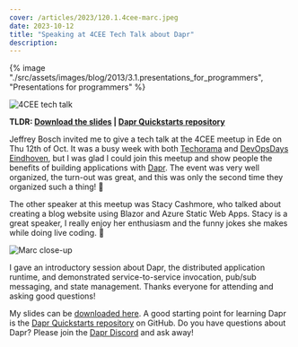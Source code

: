 ```yaml
---
cover: /articles/2023/120.1.4cee-marc.jpeg
date: 2023-10-12
title: "Speaking at 4CEE Tech Talk about Dapr"
description:
---
```


{% image "./src/assets/images/blog/2013/3.1.presentations_for_programmers", "Presentations for programmers" %}

![4CEE tech talk](/articles/2023/120.1.4cee-marc.jpeg)

**TLDR: <a href="/articles/2023/120.c4ee-dapr-101.pdf" target="_blank">Download the slides</a> | <a href="https://github.com/dapr/quickstarts" target="_blank">Dapr Quickstarts repository</a>**

Jeffrey Bosch invited me to give a tech talk at the 4CEE meetup in Ede on Thu 12th of Oct. It was a busy week with both [Techorama](/articles/sponsoring-techorama-nl-2023) and [DevOpsDays Eindhoven](/articles/devopsdays-creative-coding), but I was glad I could join this meetup and show people the benefits of building applications with [Dapr](https://dapr.io). The event was very well organized, the turn-out was great, and this was only the second time they organized such a thing! 👏

The other speaker at this meetup was Stacy Cashmore, who talked about creating a blog website using Blazor and Azure Static Web Apps. Stacy is a great speaker, I really enjoy her enthusiasm and the funny jokes she makes while doing live coding. 🚀

![Marc close-up](/articles/2023/120.2.4cee-marc.jpeg)

I gave an introductory session about Dapr, the distributed application runtime, and demonstrated service-to-service invocation, pub/sub messaging, and state management. Thanks everyone for attending and asking good questions!

My slides can be <a href="/articles/2023/120.c4ee-dapr-101.pdf" target="_blank">downloaded here</a>. A good starting point for learning Dapr is the [Dapr Quickstarts repository](https://github.com/dapr/quickstarts) on GitHub. Do you have questions about Dapr? Please join the [Dapr Discord](https://bit.ly/dapr-discord) and ask away!
